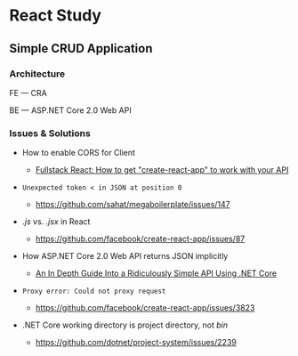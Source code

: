 # React Study

## Simple CRUD Application

### Architecture

FE &mdash; CRA

BE &mdash; ASP.NET Core 2.0 Web API

### Issues & Solutions

*   How to enable CORS for Client

    *   [Fullstack React: How to get "create-react-app" to work with your API](https://www.fullstackreact.com/articles/using-create-react-app-with-a-server/)

*   `Unexpected token < in JSON at position 0`

    *   https://github.com/sahat/megaboilerplate/issues/147

*   _.js_ vs. _.jsx_ in React

    *   https://github.com/facebook/create-react-app/issues/87

*   How ASP.NET Core 2.0 Web API returns JSON implicitly

    *   [An In Depth Guide Into a Ridiculously Simple API Using .NET Core](https://medium.com/@pielegacy/an-in-depth-guide-into-a-ridiculously-simple-api-using-net-core-8f5edd427b0)

*   `Proxy error: Could not proxy request`

    *   https://github.com/facebook/create-react-app/issues/3823

*   .NET Core working directory is project directory, not _bin_

    *   https://github.com/dotnet/project-system/issues/2239
